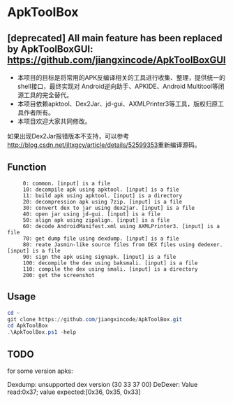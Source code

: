 # ApkToolBox

## [deprecated] All main feature has been replaced by ApkToolBoxGUI: <https://github.com/jiangxincode/ApkToolBoxGUI>

* 本项目的目标是将常用的APK反编译相关的工具进行收集、整理，提供统一的shell接口，最终实现对 Android逆向助手、APKIDE、Android Multitool等闭源工具的完全替代。
* 本项目依赖apktool、Dex2Jar、jd-gui、AXMLPrinter3等工具，版权归原工具作者所有。
* 本项目欢迎大家共同修改。

如果出现Dex2Jar报错版本不支持，可以参考<http://blog.csdn.net/jltxgcy/article/details/52599353>重新编译源码。

## Function

         0: common. [input] is a file
         10: decompile apk using apktool. [input] is a file
         11: build apk using apktool. [input] is a directory
         20: decompression apk using 7zip. [input] is a file
         30: convert dex to jar using dex2jar. [input] is a file
         40: open jar using jd-gui. [input] is a file
         50: align apk using zipalign. [input] is a file
         60: decode AndroidManifest.xml using AXMLPrinter3. [input] is a file
         70: get dump file using dexdump. [input] is a file
         80: reate Jasmin-like source files from DEX files using dedexer. [input] is a file
         90: sign the apk using signapk. [input] is a file
         100: decompile the dex using baksmali. [input] is a file
         110: compile the dex using smali. [input] is a directory
         200: get the screenshot

## Usage

```powershell
cd ~
git clone https://github.com/jiangxincode/ApkToolBox.git
cd ApkToolBox
.\ApkToolBox.ps1 -help
```

## TODO

for some version apks:

Dexdump: unsupported dex version (30 33 37 00)
DeDexer: Value read:0x37; value expected:[0x36, 0x35, 0x33]
